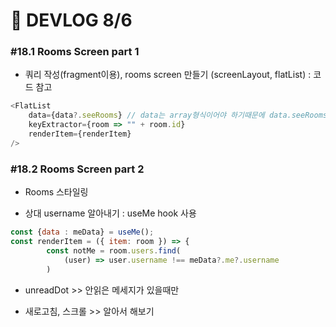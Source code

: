 # 🍳 DEVLOG 8/6

### #18.1 Rooms Screen part 1

- 쿼리 작성(fragment이용),  rooms screen 만들기 (screenLayout, flatList) : 코드 참고

```js
<FlatList
    data={data?.seeRooms} // data는 array형식이어야 하기때문에 data.seeRooms 를 넣음
    keyExtractor={room => "" + room.id}
    renderItem={renderItem}
/>
```



### #18.2 Rooms Screen part 2

- Rooms 스타일링

- 상대 username 알아내기 : useMe hook 사용

```js
const {data : meData} = useMe();
const renderItem = ({ item: room }) => {
        const notMe = room.users.find(
            (user) => user.username !== meData?.me?.username
        )
```

- unreadDot >> 안읽은 메세지가 있을때만

- 새로고침, 스크롤 >> 알아서 해보기



